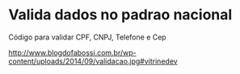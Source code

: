 # Valida dados no padrao nacional
Código para validar CPF, CNPJ, Telefone e Cep

http://www.blogdofabossi.com.br/wp-content/uploads/2014/09/validacao.jpg#vitrinedev
